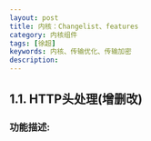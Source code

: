```yaml
---
layout: post
title: 内核：Changelist、features
category: 内核组件
tags: [徐超]
keywords: 内核、传输优化、传输加密
description:
---
```



## 1.1. HTTP头处理(增删改)

### 功能描述:
